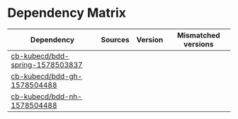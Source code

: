 # Dependency Matrix

Dependency | Sources | Version | Mismatched versions
---------- | ------- | ------- | -------------------
[cb-kubecd/bdd-spring-1578503837](https://github.com/cb-kubecd/bdd-spring-1578503837.git) |  | []() | 
[cb-kubecd/bdd-gh-1578504488](https://github.com/cb-kubecd/bdd-gh-1578504488.git) |  | []() | 
[cb-kubecd/bdd-nh-1578504488](https://github.com/cb-kubecd/bdd-nh-1578504488.git) |  | []() | 
